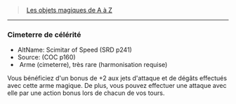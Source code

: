 ﻿---
!MagicItem
Type: Arme (cimeterre)
Rarity: très rare
Attunement: harmonisation requise
Id: magicitems_az_hd.md#cimeterre-de-célérité
ParentLink: magicitems_az_hd.md#les-objets-magiques-de-a-à-z
Name: Cimeterre de célérité
ParentName: Les objets magiques de A à Z
NameLevel: 3
AltName: Scimitar of Speed (SRD p241)
Source: (COC p160)
Attributes: {}
---
> [Les objets magiques de A à Z](hd_magicitems_az_les_objets_magiques_de_a_a_z.md)

---

### Cimeterre de célérité

- AltName: Scimitar of Speed (SRD p241)
- Source: (COC p160)
-  Arme (cimeterre), très rare (harmonisation requise)

Vous bénéficiez d'un bonus de +2 aux jets d'attaque et de dégâts effectués avec cette arme magique. De plus, vous pouvez effectuer une attaque avec elle par une action bonus lors de chacun de vos tours.

